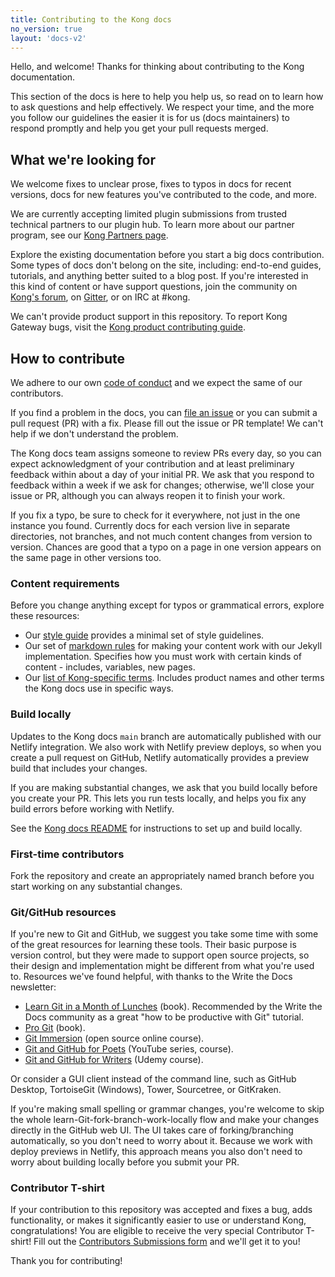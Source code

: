 ```yaml
---
title: Contributing to the Kong docs
no_version: true
layout: 'docs-v2'
---
```


Hello, and welcome! Thanks for thinking about contributing to the Kong documentation.

This section of the docs is here to help you help us, so read on to learn how to ask questions and help effectively.
We respect your time, and the more you follow our guidelines the easier it is for us (docs maintainers) to respond
promptly and help you get your pull requests merged.

## What we're looking for

We welcome fixes to unclear prose, fixes to typos in docs for recent versions, docs for new features you've contributed to
the code, and more.

We are currently accepting limited plugin submissions from trusted technical partners to our plugin hub. To learn more about our partner program, see our [Kong Partners page](https://konghq.com/partners/).

Explore the existing documentation before you start a big docs contribution. Some types of docs don't belong on the site, including: end-to-end guides, tutorials, and anything better suited to a blog post. If you're interested in
this kind of content or have support questions, join the community on [Kong's forum](https://discuss.konghq.com/), on
[Gitter](https://gitter.im/Kong/kong), or on IRC at #kong.

We can't provide product support in this repository. To report Kong Gateway bugs, visit the [Kong product contributing guide](https://github.com/Kong/kong/blob/master/CONTRIBUTING.md#where-to-report-bugs).

## How to contribute

We adhere to our own [code of conduct](https://github.com/Kong/docs.konghq.com/blob/main/CODE_OF_CONDUCT.md) and we expect the same of our contributors.

If you find a problem in the docs, you can [file an issue](https://github.com/kong/docs.konghq.com/issues/new)
or you can submit a pull request (PR) with a fix. Please fill out the issue or PR template! We can't help if we don't understand the problem.

The Kong docs team assigns someone to review PRs every day, so you can expect acknowledgment of your contribution and at least preliminary
feedback within about a day of your initial PR. We ask that you respond to feedback within a week if we ask for changes; otherwise, we'll close
your issue or PR, although you can always reopen it to finish your work.

If you fix a typo, be sure to check for it everywhere, not just in the one instance you found. Currently docs for each version live in separate directories, not branches, and not much content changes from
version to version. Chances are good that a typo on a page in one version appears on the same page in other versions too.

### Content requirements

Before you change anything except for typos or grammatical errors, explore these resources:

* Our [style guide](/contributing/style-guide) provides a minimal set of style guidelines.
* Our set of [markdown rules](/contributing/markdown-rules) for making your content work with our Jekyll implementation. Specifies how you must
work with certain kinds of content - includes, variables, new pages.
* Our [list of Kong-specific terms](/contributing/terms). Includes product names and other terms the Kong docs use in specific ways.

### Build locally

Updates to the Kong docs `main` branch are automatically published with our Netlify integration. We also work with Netlify preview deploys, so when you create a pull request on GitHub, Netlify automatically provides a preview build that includes your changes.

If you are making substantial changes, we ask that you build locally before you create your PR. This lets you run tests locally, and helps you fix any build errors before working with Netlify.

See the [Kong docs README](https://github.com/Kong/docs.konghq.com/blob/main/README.md) for instructions to set up and build locally.

### First-time contributors

Fork the repository and create an appropriately named branch before you start working on any substantial changes.

### Git/GitHub resources

If you're new to Git and GitHub, we suggest you take some time with some of the great resources for learning these tools. Their basic purpose
is version control, but they were made to support open source projects, so their design and implementation might be different from what
you're used to. Resources we've found helpful, with thanks to the Write the Docs newsletter:

* [Learn Git in a Month of Lunches](https://www.amazon.com/Learn-Month-Lunches-Rick-Umali/dp/1617292419) (book). Recommended by the Write the Docs
community as a great "how to be productive with Git" tutorial.
* [Pro Git](https://git-scm.com/book/en/v2) (book).
* [Git Immersion](http://gitimmersion.com) (open source online course).
* [Git and GitHub for Poets](https://www.youtube.com/playlist?list=PLRqwX-V7Uu6ZF9C0YMKuns9sLDzK6zoiV) (YouTube series, course).
* [Git and GitHub for Writers](https://www.udemy.com/course/git-and-github-for-writers) (Udemy course).

Or consider a GUI client instead of the command line, such as GitHub Desktop, TortoiseGit (Windows), Tower, Sourcetree, or GitKraken.

If you're making small spelling or grammar changes, you're welcome to skip the whole learn-Git-fork-branch-work-locally flow and make your changes directly in the GitHub web UI. The UI takes care of forking/branching automatically, so you don't need to worry about it. Because we work with deploy previews in Netlify, this approach means you also don't need to worry about building locally before you submit your PR.

### Contributor T-shirt

If your contribution to this repository was accepted and fixes a bug, adds
functionality, or makes it significantly easier to use or understand Kong,
congratulations! You are eligible to receive the very special Contributor
T-shirt! Fill out the [Contributors Submissions form](https://goo.gl/forms/5w6mxLaE4tz2YM0L2) and we'll
get it to you!

Thank you for contributing!
